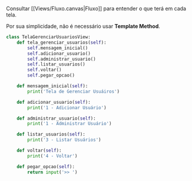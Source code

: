 Consultar [[Views/Fluxo.canvas|Fluxo]] para entender o que terá em cada tela.

Por sua simplicidade, não é necessário usar **Template Method**.

```Python
class TelaGerenciarUsuariosView:
	def tela_gerenciar_usuarios(self):
		self.mensagem_inicial()
		self.adicionar_usuario()
		self.administrar_usuario()
		self.listar_usuarios()
		self.voltar()
		self.pegar_opcao()

	def mensagem_inicial(self):
		print('Tela de Gerenciar Usuáiros')

	def adicionar_usuario(self):
		print('1 - Adicionar Usuário')

	def administrar_usuario(self):
		print('1 - Administrar Usuário')

	def listar_usuarios(self):
		print('3 - Listar Usuários')

	def voltar(self):
		print('4 - Voltar')

	def pegar_opcao(self):
		return input('>> ')
```